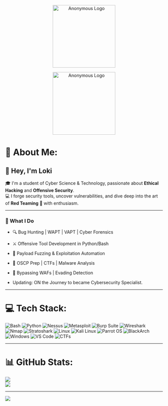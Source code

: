 <!-- Anonymous GIF Header -->
<p align="center">
  <img src="https://www.google.com/url?sa=i&url=https%3A%2F%2Fgifs.alphacoders.com%2Fgifs%2Fview%2F120385&psig=AOvVaw0UxOhCJcgKxy2DiraxYH1R&ust=1749179412343000&source=images&cd=vfe&opi=89978449&ved=0CBMQjRxqFwoTCLCJu6On2Y0DFQAAAAAdAAAAABAo" width="200" alt="Anonymous Logo" />
</p>

<p align="center">
  <img src="https://media.tenor.com/Nl9Xmh57mtUAAAAC/anonymous-anonymous-logo.gif" width="200" alt="Anonymous Logo"/>
</p>


# 💫 About Me:
## 👋 Hey, I'm Loki  
🎓 I'm a student of Cyber Science & Technology, passionate about **Ethical Hacking** and **Offensive Security**.  
💻 I forge security tools, uncover vulnerabilities, and dive deep into the art of **Red Teaming** 🚩 with enthusiasm.  

---

### 🧠 What I Do
- 🔍 Bug Hunting | WAPT | VAPT | Cyber Forensics  
- ⚔️ Offensive Tool Development in Python/Bash  
- 🧪 Payload Fuzzing & Exploitation Automation  
- 🤖 OSCP Prep | CTFs | Malware Analysis  
- 🧱 Bypassing WAFs | Evading Detection

- Updating: ON the Journey to became Cybersecurity Specialist.



---

# 💻 Tech Stack:

![Bash](https://img.shields.io/badge/Bash-121011?style=for-the-badge&logo=gnu-bash&logoColor=white)
![Python](https://img.shields.io/badge/Python-3670A0?style=for-the-badge&logo=python&logoColor=ffdd54)
![Nessus](https://img.shields.io/badge/Nessus-0096D6?style=for-the-badge&logo=tenable&logoColor=white)
![Metasploit](https://img.shields.io/badge/Metasploit-000000?style=for-the-badge&logo=metasploit&logoColor=white)
![Burp Suite](https://img.shields.io/badge/Burp_Suite-ff6600?style=for-the-badge&logo=burpsuite&logoColor=white)
![Wireshark](https://img.shields.io/badge/Wireshark-1679A7?style=for-the-badge&logo=wireshark&logoColor=white)
![Nmap](https://img.shields.io/badge/Nmap-004872?style=for-the-badge&logo=linux&logoColor=white)
![Stratoshark](https://img.shields.io/badge/Stratoshark-00AEEF?style=for-the-badge&logo=shark&logoColor=white)
![Linux](https://img.shields.io/badge/Linux-FCC624?style=for-the-badge&logo=linux&logoColor=black)
![Kali Linux](https://img.shields.io/badge/Kali_Linux-557C94?style=for-the-badge&logo=kalilinux&logoColor=white)
![Parrot OS](https://img.shields.io/badge/Parrot_OS-1D2027?style=for-the-badge&logo=parrot-security&logoColor=00FFFF)
![BlackArch](https://img.shields.io/badge/BlackArch_Linux-DD0000?style=for-the-badge&logo=arch-linux&logoColor=white)
![Windows](https://img.shields.io/badge/Windows-0078D6?style=for-the-badge&logo=windows&logoColor=white)
![VS Code](https://img.shields.io/badge/VSCode-007ACC?style=for-the-badge&logo=visual-studio-code&logoColor=white)
![CTFs](https://img.shields.io/badge/CTFs-222222?style=for-the-badge&logo=hack-the-box&logoColor=00ff00)

---

# 📊 GitHub Stats:

![](https://github-readme-stats.vercel.app/api?username=cyber00tX&theme=dark&hide_border=false&include_all_commits=false&count_private=false)<br/>
![](https://nirzak-streak-stats.vercel.app/?user=cyber00tX&theme=dark&hide_border=false)<br/>

---
[![](https://visitcount.itsvg.in/api?id=cyber00tX&icon=0&color=0)](https://visitcount.itsvg.in)

<!-- Proudly created with GPRM ( https://gprm.itsvg.in ) -->

